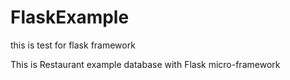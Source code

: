 # FlaskExample
this is test for flask framework

This is Restaurant example database with Flask micro-framework
